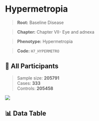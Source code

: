 # Hypermetropia

> **Root:** Baseline Disease  

> **Chapter:** Chapter VII- Eye and adnexa  

> **Phenotype:** Hypermetropia  

> **Code:** `H7_HYPERMETRO`

## 🧪 All Participants  
> Sample size: **205791**  
> Cases: **333**  
> Controls: **205458**
<img src="/Sensitive/Figures/ALL/Incidence/H7_HYPERMETRO.png"/>

## 📊 Data Table
<CsvTableMRF src="/Sensitive/Data/ALL/Incidence/COX_H7_HYPERMETRO.csv"/>

